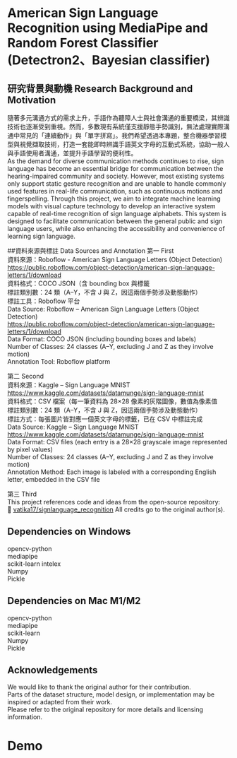 # American Sign Language Recognition using MediaPipe and Random Forest Classifier (Detectron2、Bayesian classifier)

## 研究背景與動機 Research Background and Motivation
隨著多元溝通方式的需求上升，手語作為聽障人士與社會溝通的重要橋梁，其辨識技術也逐漸受到重視。然而，多數現有系統僅支援靜態手勢識別，無法處理實際溝通中常見的「連續動作」與「單字拼寫」。我們希望透過本專題，整合機器學習模型與視覺擷取技術，打造一套能即時辨識手語英文字母的互動式系統，協助一般人與手語使用者溝通，並提升手語學習的便利性。<br>
As the demand for diverse communication methods continues to rise, sign language has become an essential bridge for communication between the hearing-impaired community and society. However, most existing systems only support static gesture recognition and are unable to handle commonly used features in real-life communication, such as continuous motions and fingerspelling. Through this project, we aim to integrate machine learning models with visual capture technology to develop an interactive system capable of real-time recognition of sign language alphabets. This system is designed to facilitate communication between the general public and sign language users, while also enhancing the accessibility and convenience of learning sign language.<br>

##資料來源與標註 Data Sources and Annotation
第一 First<br>
資料來源：Roboflow - American Sign Language Letters (Object Detection)<br>
https://public.roboflow.com/object-detection/american-sign-language-letters/1/download<br>
資料格式：COCO JSON（含 bounding box 與標籤<br>
標註類別數：24 類（A–Y，不含 J 與 Z，因這兩個手勢涉及動態動作）<br>
標註工具：Roboflow 平台<br>
Data Source: Roboflow – American Sign Language Letters (Object Detection)<br>
https://public.roboflow.com/object-detection/american-sign-language-letters/1/download<br>
Data Format: COCO JSON (including bounding boxes and labels)<br>
Number of Classes: 24 classes (A–Y, excluding J and Z as they involve motion)<br>
Annotation Tool: Roboflow platform<br>

第二 Second<br>
資料來源：Kaggle – Sign Language MNIST<br>
https://www.kaggle.com/datasets/datamunge/sign-language-mnist<br>
資料格式：CSV 檔案（每一筆資料為 28×28 像素的灰階圖像，數值為像素值<br>
標註類別數：24 類（A–Y，不含 J 與 Z，因這兩個手勢涉及動態動作）<br>
標註方式：每張圖片皆對應一個英文字母的標籤，已在 CSV 中標註完成<br>
Data Source: Kaggle – Sign Language MNIST<br>
https://www.kaggle.com/datasets/datamunge/sign-language-mnist<br>
Data Format: CSV files (each entry is a 28×28 grayscale image represented by pixel values)<br>
Number of Classes: 24 classes (A–Y, excluding J and Z as they involve motion)<br>
Annotation Method: Each image is labeled with a corresponding English letter, embedded in the CSV file<br>

第三 Third<br>
This project references code and ideas from the open-source repository:  
🔗 [vatika17/signlanguage_recognition](https://github.com/vatika17/signlanguage_recognition)
All credits go to the original author(s).


## Dependencies on Windows
opencv-python<br>
mediapipe<br>
scikit-learn intelex<br>
Numpy<br>
Pickle<br>
## Dependencies on Mac M1/M2
opencv-python<br>
mediapipe<br>
scikit-learn<br>
Numpy<br>
Pickle<br>



## Acknowledgements<br>
We would like to thank the original author for their contribution.  
Parts of the dataset structure, model design, or implementation may be inspired or adapted from their work.  
Please refer to the original repository for more details and licensing information.
# Demo

